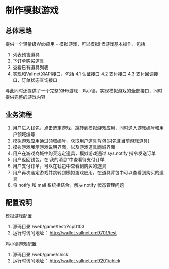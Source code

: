 # 制作模拟游戏

## 总体思路

提供一个轻量级Web应用 - 模拟游戏，可以模拟H5游戏基本操作，包括
1. 列表预售道具
2. 下订单购买道具
3. 查看已有道具列表
4. 实现和Vallnet的API接口，包括
 4.1 认证接口
 4.2 支付接口
 4.3 支付回调接口，订单状态查询接口

与此同时还提供了一个完整的H5游戏 - 鸡小德，实现模拟游戏的全部接口，同时提供完整的游戏内容

## 业务流程

1. 用户进入钱包，点击选定游戏，跳转到模拟游戏应用，同时送入游戏编号和用户领域编号
2. 模拟游戏应用通过领域编号，获取用户道具背包(只包含当前游戏道具)
3. 模拟游戏展示游戏说明界面，以及游戏道具商城界面
4. 用户在游戏商城中购买选定道具，模拟游戏通过 sys.notify 指令发送订单
5. 用户返回钱包，在'我的消息'中查看待支付订单
6. 用户支付订单，可以在钱包中查看到购买的道具
7. 用户再次选定游戏并跳转到模拟游戏应用，在道具背包中可以查看到购买的道具
8. 将 notify 和 mail 系统相结合，解决 notify 状态管理问题

## 配置说明

模拟游戏配置
1. 源码目录
/web/game/test/?cp0103
2. 运行时访问地址：
http://wallet.vallnet.cn:9701/test

鸡小德游戏配置
1. 源码目录
/web/game/chick
2. 运行时访问地址：
http://wallet.vallnet.cn:9201/chick
